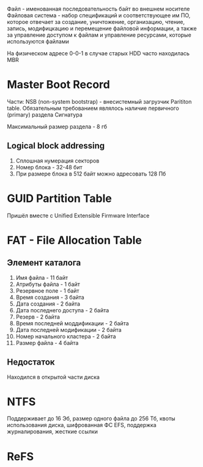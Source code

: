 Файл - именованная последовательность байт во внешнем носителе
Файловая система - набор спецификаций и соответствующее им ПО, которое отвечает за создание, уничтожение, организацию, чтение, запись, модифицкацию и перемещение файловой информации, а также за управление доступом к файлам и управление ресурсами, которые используются файлами

На физическом адресе 0-0-1 в случае старых HDD часто находилась MBR
# Master Boot Record
Части:
NSB (non-system bootstrap) - внесистемный загрузчик
Parititon table. Обязательным требованием являлось наличие первичного (primary) раздела
Сигнатура

Максимальный размер раздела - 8 гб
## Logical block addressing
1. Сплошная нумерация секторов
2. Номер блока - 32-48 бит
3. При размере блока в 512 байт можно адресовать 128 Пб
# GUID Partition Table
Пришёл вместе с Unified Extensible Firmware Interface
# FAT - File Allocation Table
## Элемент каталога
1. Имя файла - 11 байт
2. Атрибуты файла - 1 байт
3. Резервное поле - 1 байт
4. Время создания - 3 байта
5. Дата создания - 2 байта
6. Дата последнего доступа - 2 байта
7. Резерв - 2 байта
8. Время последней моддификации - 2 байта
9. Дата последней модификации - 2 байта
10. Номер начального кластера - 2 байта
11. Размер файла - 4 байта
## Недостаток
Находился в открытой части диска
# NTFS
Поддерживает до 16 Эб, размер одного файла до 256 Тб, квоты использования диска, шифрованная ФС EFS, поддержка журналирования, жесткие ссылки
# ReFS
